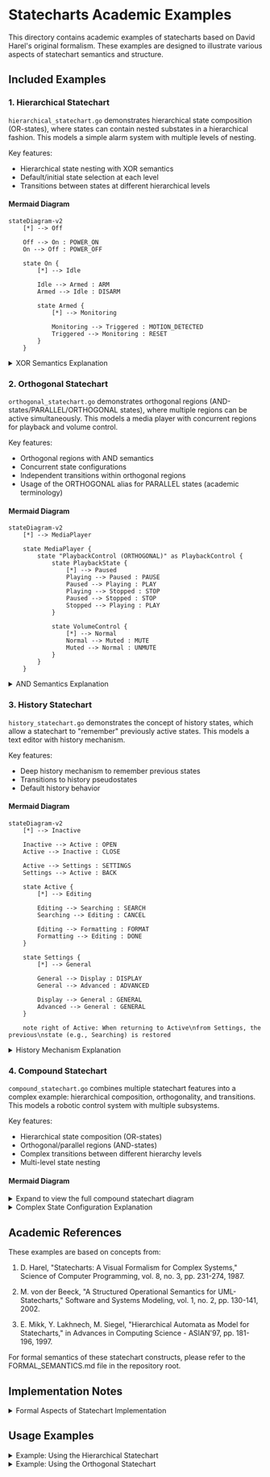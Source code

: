 # Statecharts Academic Examples

This directory contains academic examples of statecharts based on David Harel's original formalism. These examples are designed to illustrate various aspects of statechart semantics and structure.

## Included Examples

### 1. Hierarchical Statechart

`hierarchical_statechart.go` demonstrates hierarchical state composition (OR-states), where states can contain nested substates in a hierarchical fashion. This models a simple alarm system with multiple levels of nesting.

Key features:
- Hierarchical state nesting with XOR semantics
- Default/initial state selection at each level
- Transitions between states at different hierarchical levels

#### Mermaid Diagram

```mermaid
stateDiagram-v2
    [*] --> Off
    
    Off --> On : POWER_ON
    On --> Off : POWER_OFF
    
    state On {
        [*] --> Idle
        
        Idle --> Armed : ARM
        Armed --> Idle : DISARM
        
        state Armed {
            [*] --> Monitoring
            
            Monitoring --> Triggered : MOTION_DETECTED
            Triggered --> Monitoring : RESET
        }
    }
```

<details>
<summary>XOR Semantics Explanation</summary>

The hierarchical statechart demonstrates XOR semantics, which means that when a composite state is active, exactly one of its direct substate must be active. For example:

- When `On` is active, exactly one of its substates (`Idle` or `Armed`) must be active.
- When `Armed` is active, exactly one of its substates (`Monitoring` or `Triggered`) must be active.

XOR decomposition creates a hierarchy where:

1. Child states are mutually exclusive (only one can be active at a time)
2. Transitions to a parent state implicitly target its default (initial) child state
3. Default completion semantics apply (initial states are marked with `[*]`)

The transitions in this model showcase cross-hierarchy transitions, where:
- Events can target specific nested states (e.g., `ARM` transitions from `Idle` to `Armed`)
- Default completion ensures the correct child states are activated (e.g., entering `Armed` automatically activates `Monitoring`)

</details>

### 2. Orthogonal Statechart

`orthogonal_statechart.go` demonstrates orthogonal regions (AND-states/PARALLEL/ORTHOGONAL states), where multiple regions can be active simultaneously. This models a media player with concurrent regions for playback and volume control.

Key features:
- Orthogonal regions with AND semantics
- Concurrent state configurations
- Independent transitions within orthogonal regions
- Usage of the ORTHOGONAL alias for PARALLEL states (academic terminology)

#### Mermaid Diagram

```mermaid
stateDiagram-v2
    [*] --> MediaPlayer
    
    state MediaPlayer {
        state "PlaybackControl (ORTHOGONAL)" as PlaybackControl {
            state PlaybackState {
                [*] --> Paused
                Playing --> Paused : PAUSE
                Paused --> Playing : PLAY
                Playing --> Stopped : STOP
                Paused --> Stopped : STOP
                Stopped --> Playing : PLAY
            }
            
            state VolumeControl {
                [*] --> Normal
                Normal --> Muted : MUTE
                Muted --> Normal : UNMUTE
            }
        }
    }
```

<details>
<summary>AND Semantics Explanation</summary>

The orthogonal statechart demonstrates AND semantics (also called parallel or orthogonal regions), which means that when an orthogonal state is active, all of its regions must be active simultaneously. For example:

- When `PlaybackControl` is active, both `PlaybackState` and `VolumeControl` regions are active concurrently.
- Within each region, XOR semantics still apply (e.g., only one of `Playing`, `Paused`, or `Stopped` can be active).

Key characteristics of AND decomposition:

1. Concurrency is represented through orthogonal regions
2. Events can affect multiple regions independently (e.g., `MUTE` affects only the `VolumeControl` region)
3. A valid configuration must include one active state from each orthogonal region
4. These regions execute in parallel (conceptually)

The mathematical formalism for AND states requires that all child regions be active simultaneously, which creates a product automaton with exponentially many possible configurations. For instance, this statechart has 3×2=6 possible configurations of active basic states within the `PlaybackControl` orthogonal state.

</details>

### 3. History Statechart

`history_statechart.go` demonstrates the concept of history states, which allow a statechart to "remember" previously active states. This models a text editor with history mechanism.

Key features:
- Deep history mechanism to remember previous states
- Transitions to history pseudostates
- Default history behavior

#### Mermaid Diagram

```mermaid
stateDiagram-v2
    [*] --> Inactive
    
    Inactive --> Active : OPEN
    Active --> Inactive : CLOSE
    
    Active --> Settings : SETTINGS
    Settings --> Active : BACK
    
    state Active {
        [*] --> Editing
        
        Editing --> Searching : SEARCH
        Searching --> Editing : CANCEL
        
        Editing --> Formatting : FORMAT
        Formatting --> Editing : DONE
    }
    
    state Settings {
        [*] --> General
        
        General --> Display : DISPLAY
        General --> Advanced : ADVANCED
        
        Display --> General : GENERAL
        Advanced --> General : GENERAL
    }
    
    note right of Active: When returning to Active\nfrom Settings, the previous\nstate (e.g., Searching) is restored
```

<details>
<summary>History Mechanism Explanation</summary>

History states in statecharts represent a "memory" of previously active states. Though not explicitly modeled in the diagram, the history mechanism conceptually works as follows:

1. **History Pseudostate (H)**: When a transition targets a history pseudostate, the statechart "remembers" which substate was previously active.

2. **Deep History (H*)**: Remembers the complete configuration of nested states.

3. **Default Mechanism**: If a history state has never been entered, a default transition indicates which state to enter.

In this example, when the user transitions from `Active` to `Settings` and then back to `Active`:
- Without history: `Active` would always enter the `Editing` state (its initial state)
- With history: `Active` would reenter whichever of its substates (`Editing`, `Searching`, or `Formatting`) was active before

The history mechanism implementation would require runtime state tracking by:
1. Maintaining a history variable for each composite state
2. Updating this variable whenever leaving the composite state
3. Consulting this variable when reentering via a history transition

History states are particularly useful for user interfaces where returning to previous contexts is expected behavior, such as in this text editor example when switching between editing and settings.

</details>

### 4. Compound Statechart

`compound_statechart.go` combines multiple statechart features into a complex example: hierarchical composition, orthogonality, and transitions. This models a robotic control system with multiple subsystems.

Key features:
- Hierarchical state composition (OR-states)
- Orthogonal/parallel regions (AND-states)
- Complex transitions between different hierarchy levels
- Multi-level state nesting

#### Mermaid Diagram

<details>
<summary>Expand to view the full compound statechart diagram</summary>

```mermaid
stateDiagram-v2
    [*] --> Standby
    
    Standby --> Operational : START
    Operational --> Standby : STOP
    Operational --> Error : FAILURE
    
    state Operational {
        state "MovementControl (ORTHOGONAL)" as MovementControl {
            state PositionControl {
                [*] --> Stationary
                Stationary --> Moving : MOVE
                Moving --> Stationary : HALT
            }
            
            state SpeedControl {
                [*] --> Slow
                Slow --> Medium : FASTER
                Medium --> Fast : FASTER
                Fast --> Medium : SLOWER
                Medium --> Slow : SLOWER
            }
        }
        
        state "SensorSystem (ORTHOGONAL)" as SensorSystem {
            state Radar {
                [*] --> RadarIdle
                RadarIdle --> RadarActive : SCAN
                RadarActive --> RadarIdle : SCAN_COMPLETE
            }
            
            state Camera {
                [*] --> CameraOff
                CameraOff --> CameraOn : RECORD
                CameraOn --> CameraOff : STOP_RECORDING
            }
        }
    }
    
    state Error {
        [*] --> SoftError
        SoftError --> Standby : RESET
        SoftError --> HardError : FAILURE
    }
    
    Moving --> Standby : EMERGENCY
    RadarActive --> SoftError : SENSOR_FAILURE
    CameraOn --> SoftError : SENSOR_FAILURE
```

</details>

<details>
<summary>Complex State Configuration Explanation</summary>

The compound statechart demonstrates the power of combining hierarchical and orthogonal compositions to model complex reactive systems:

1. **Multi-level Hierarchy**:
   - `Robot` (root)
     - `Standby` (basic)
     - `Operational` (composite)
       - `MovementControl` (orthogonal)
       - `SensorSystem` (orthogonal)
     - `Error` (composite)
       - `SoftError` (basic)
       - `HardError` (basic, terminal)

2. **Orthogonal Regions**: Both `MovementControl` and `SensorSystem` contain parallel regions that operate concurrently:
   - When `MovementControl` is active, both positioning and speed control occur simultaneously
   - When `SensorSystem` is active, both radar and camera systems operate independently

3. **Cross-Hierarchy Transitions**:
   - `EMERGENCY` event causes a transition from a deeply nested state (`Moving`) directly to a top-level state (`Standby`)
   - `SENSOR_FAILURE` can originate from different regions (`RadarActive` or `CameraOn`) and target the same state (`SoftError`)

4. **Potential State Configurations**:
   The statechart has a product state space of many possible configurations. When `Operational` is active, its configuration includes:
   - One state from `PositionControl` (either `Stationary` or `Moving`)
   - One state from `SpeedControl` (either `Slow`, `Medium`, or `Fast`)
   - One state from `Radar` (either `RadarIdle` or `RadarActive`)
   - One state from `Camera` (either `CameraOff` or `CameraOn`)

   This creates 2×3×2×2=24 possible configurations just within the `Operational` state, demonstrating how statecharts efficiently represent complex state spaces with exponentially many configurations.

5. **Semantic Validation**:
   The statechart ensures critical semantic properties:
   - Consistency: Each state configuration is consistent (no conflicting XOR states)
   - Completeness: Default states are specified for each composite state
   - Reachability: All states are reachable from the initial configuration

</details>

## Academic References

These examples are based on concepts from:

1. D. Harel, "Statecharts: A Visual Formalism for Complex Systems," Science of Computer Programming, vol. 8, no. 3, pp. 231-274, 1987.

2. M. von der Beeck, "A Structured Operational Semantics for UML-Statecharts," Software and Systems Modeling, vol. 1, no. 2, pp. 130-141, 2002.

3. E. Mikk, Y. Lakhnech, M. Siegel, "Hierarchical Automata as Model for Statecharts," in Advances in Computing Science - ASIAN'97, pp. 181-196, 1997.

For formal semantics of these statechart constructs, please refer to the FORMAL_SEMANTICS.md file in the repository root.

## Implementation Notes

<details>
<summary>Formal Aspects of Statechart Implementation</summary>

Our implementation follows established formal statechart semantics:

### State Hierarchy Representation

States are represented as nodes in a tree structure, where:
- Each state has a type: Basic, Normal (OR-state), or Parallel/Orthogonal (AND-state)
- Parent-child relationships define the hierarchy
- Initial substates are marked with the `IsInitial` flag

### Transition Semantics

Transitions connect source state(s) to target state(s) and have:
- Triggering events that cause the transition to be considered
- Guards (conditional expressions) that must evaluate to true
- Actions that execute when the transition fires

Transitions follow the formal step semantics:
1. Identifying enabled transitions (triggered by the current event and with satisfied guards)
2. Conflict resolution based on priority (using state hierarchy depth)
3. Executing exit actions, transition actions, and entry actions in sequence

### Configuration Semantics

A configuration is a set of concurrently active states that must satisfy these properties:
1. The root state is always included
2. If a state is in the configuration, its parent is also in the configuration
3. If an OR-state is in the configuration, exactly one of its children is in the configuration
4. If an AND-state is in the configuration, all of its children are in the configuration

### Formal Methods

The implementation supports formal analysis methods including:
- Consistency checking (ensuring valid configurations)
- Reachability analysis (ensuring states can be reached)
- Default completion (computing the full configuration when entering a state)

</details>

## Usage Examples

<details>
<summary>Example: Using the Hierarchical Statechart</summary>

```go
// Create the hierarchical statechart
alarm := examples.HierarchicalStatechart()

// Validate the statechart
if err := alarm.Validate(); err != nil {
    log.Fatalf("Invalid statechart: %v", err)
}

// Check the default completion when entering the On state
completion, err := alarm.DefaultCompletion("On")
if err != nil {
    log.Fatalf("Error computing default completion: %v", err)
}

fmt.Println("Active states when entering On:", completion)
// Output: Active states when entering On: [On Idle]

// Check if states are ancestrally related
related, err := alarm.AncestrallyRelated("On", "Monitoring")
if err != nil {
    log.Fatalf("Error checking ancestral relation: %v", err)
}

fmt.Println("On and Monitoring are ancestrally related:", related)
// Output: On and Monitoring are ancestrally related: true
```

</details>

<details>
<summary>Example: Using the Orthogonal Statechart</summary>

```go
// Create the orthogonal statechart
mediaPlayer := examples.OrthogonalStatechart()

// Validate the statechart
if err := mediaPlayer.Validate(); err != nil {
    log.Fatalf("Invalid statechart: %v", err)
}

// Check the default completion when entering PlaybackControl
completion, err := mediaPlayer.DefaultCompletion("PlaybackControl")
if err != nil {
    log.Fatalf("Error computing default completion: %v", err)
}

fmt.Println("Active states when entering PlaybackControl:", completion)
// Output: Active states when entering PlaybackControl: [PlaybackControl PlaybackState Paused VolumeControl Normal]

// Check if states are orthogonal
orthogonal, err := mediaPlayer.Orthogonal("Paused", "Normal")
if err != nil {
    log.Fatalf("Error checking orthogonality: %v", err)
}

fmt.Println("Paused and Normal are orthogonal:", orthogonal)
// Output: Paused and Normal are orthogonal: true
```

</details>